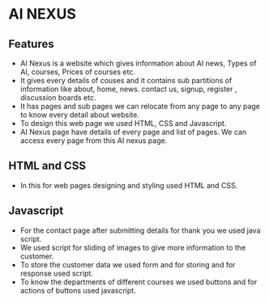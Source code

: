 # AI NEXUS

## Features
* AI Nexus is a website which gives information about AI news, Types of AI, courses, Prices of courses etc.
* It gives every details of couses and it contains sub partitions of information like about, home, news. contact us, signup, register , discussion boards etc.
* It has pages and sub pages we can relocate from any page to any page to know every detail about website.
* To design this web page we used HTML, CSS and Javascript.
* AI Nexus page have details of every page and list of pages. We can access every page from this AI nexus page.

## HTML and CSS
* In this for web pages designing and styling used HTML and CSS.

## Javascript
* For the contact page after submitting details for thank you we used java script.
* We used script for sliding of images to give more information to the customer.
* To store the customer data we used form and for storing and for response used script.
* To know the departments of different courses we used buttons and for actions of buttons used javascript.
